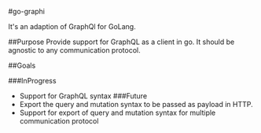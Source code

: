 #go-graphi

It's an adaption of GraphQl for GoLang.

##Purpose 
 Provide support for GraphQL as a client in go.
 It should be agnostic to any communication protocol.
 
##Goals

###InProgress
- Support for GraphQL syntax
###Future
- Export the query and mutation syntax to be passed as payload in HTTP.
- Support for export of query and mutation syntax for multiple communication protocol 